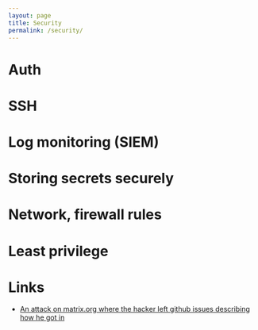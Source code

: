 ```yaml
---
layout: page
title: Security
permalink: /security/
---
```


# Auth
# SSH
# Log monitoring (SIEM)
# Storing secrets securely
# Network, firewall rules
# Least privilege

# Links
- [An attack on matrix.org where the hacker left github issues describing how he got in](https://web.archive.org/web/20190412090123/https://github.com/matrix-org/matrix.org/issues)